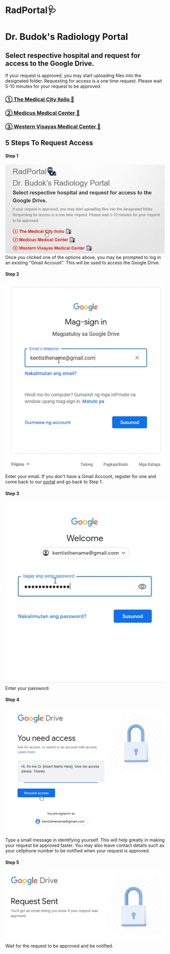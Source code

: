 # RadPortal🩺

# Dr. Budok's Radiology Portal

## Select respective hospital and request for access to the Google Drive.
If your request is approved, you may start uploading files into the designated folder.
Requesting for access is a one time request.
Please wait 5-10 minutes for your request to be approved.

### [① The Medical City Iloilo 🏥](https://drive.google.com/drive/folders/1Oli8-FsKlBs2TlBeY-HgykXdQsqHss8c?usp=sharing)
### [② Medicus Medical Center 🏥](https://drive.google.com/drive/folders/1XDL81PD1TQwQH-oEE0wXQh_1isFGkrse?usp=sharing)
### [③ Western Visayas Medical Center 🏥](https://drive.google.com/drive/folders/15L-2_NJbmHVreGEuEdKyQnsCjwTxcVum?usp=sharing)


## 5 Steps To Request Access
#### Step 1
![Step 1](step1.png)
Once you clicked one of the options above, you may be prompted to log in an existing "Gmail Account". This will be used to access the Google Drive.
#### Step 2
![Step 2](step2.png)
Enter your email. If you don't have a Gmail Account, register for one and come back to our [portal](https://rad.kiku.xyz/) and go back to Step 1.
#### Step 3
![Step 3](step3.png)
Enter your password.
#### Step 4
![Step 4](step4.png)
Type a small message in identifying yourself. This will help greatly in making your request be approved faster. You may also leave contact details such as your cellphone number to be notified when your request is approved.
#### Step 5
![Step 5](step5.png)
Wait for the request to be approved and be notified.
